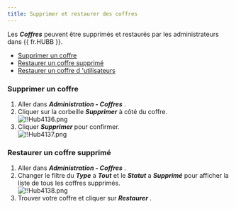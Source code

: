 ```yaml
---
title: Supprimer et restaurer des coffres
---
```

Les ***Coffres*** peuvent être supprimés et restaurés par les administrateurs dans {{ fr.HUBB }}.  

* [Supprimer un coffre](#supprimer-un-coffre)  
* [Restaurer un coffre supprimé](#restaurer-un-coffre-supprimé)  
* [Restaurer un coffre d 'utilisateurs](/kb/hub-business/how-to-articles/restore-user-vault/)  

### Supprimer un coffre 

1. Aller dans ***Administration - Coffres*** . 
1. Cliquer sur la corbeille ***Supprimer*** à côté du coffre.  
![!!Hub4136.png](https://webdevolutions.azureedge.net/docs/fr/hub/Hub4136.png) 
1. Cliquer ***Supprimer*** pour confirmer.  
![!!Hub4137.png](https://webdevolutions.azureedge.net/docs/fr/hub/Hub4137.png) 

### Restaurer un coffre supprimé 
1. Aller dans ***Administration - Coffres*** . 
2. Changer le filtre du ***Type*** a ***Tout*** et le ***Statut*** a ***Supprimé*** pour afficher la liste de tous les coffres supprimés.  
![!!Hub4138.png](https://webdevolutions.azureedge.net/docs/fr/hub/Hub4138.png) 
1. Trouver votre coffre et cliquer sur ***Restaurer*** . 


